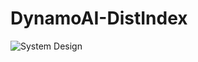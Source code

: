 # DynamoAI-DistIndex

![System Design](https://github.com/srikrishna98/DynamoAI-DistIndex/tree/main/Architecture.jpeg)
